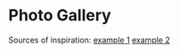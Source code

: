 # Photo Gallery

Sources of inspiration:
[example 1](https://github.com/xieranmaya/blog/issues/6)
[example 2](https://medium.com/@danrschlosser/building-the-image-grid-from-google-photos-6a09e193c74a)